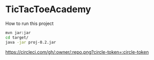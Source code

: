 # TicTacToeAcademy

How to run this project

```bash
mvn jar:jar
cd target/
java -jar proj-0.2.jar
```

https://circleci.com/gh/:owner/:repo.png?circle-token=:circle-token
